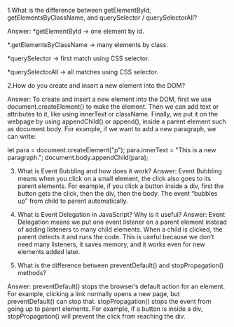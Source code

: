 1.What is the difference between getElementById, getElementsByClassName, and querySelector / querySelectorAll?

Answer:
*getElementById → one element by id.

*.getElementsByClassName → many elements by class.

*querySelector → first match using CSS selector.

*querySelectorAll → all matches using CSS selector.





2.How do you create and insert a new element into the DOM?

 Answer:
 To create and insert a new element into the DOM, first we use document.createElement() to make the element. Then we can add text or attributes to it, like using innerText or className. Finally, we put it on the webpage by using appendChild() or append(), inside a parent element such as document.body. For example, if we want to add a new paragraph, we can write:

let para = document.createElement("p");
para.innerText = "This is a new paragraph.";
document.body.appendChild(para);





3. What is Event Bubbling and how does it work?
 Answer:
 Event Bubbling means when you click on a small element, the click also goes to its parent elements. For example, if you click a button inside a div, first the button gets the click, then the div, then the body. The event “bubbles up” from child to parent automatically.




4. What is Event Delegation in JavaScript? Why is it useful?
 Answer:
 Event Delegation means we put one event listener on a parent element instead of adding listeners to many child elements. When a child is clicked, the parent detects it and runs the code. This is useful because we don’t need many listeners, it saves memory, and it works even for new elements added later.





5. What is the difference between preventDefault() and stopPropagation() methods?

 Answer:
 preventDefault() stops the browser’s default action for an element. For example, clicking a link normally opens a new page, but preventDefault() can stop that.
stopPropagation() stops the event from going up to parent elements. For example, if a button is inside a div, stopPropagation() will prevent the click from reaching the div.